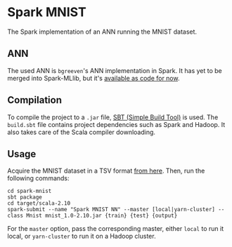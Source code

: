 # Spark MNIST

The Spark implementation of an ANN running the MNIST dataset.

## ANN

The used ANN is `bgreeven`'s ANN implementation in Spark. It has yet to be merged
into Spark-MLlib, but it's [available as code for now](https://github.com/apache/spark/pull/1290).

## Compilation

To compile the project to a `.jar` file, [SBT (Simple Build Tool)](http://www.scala-sbt.org/) is used.
The `build.sbt` file contains project dependencies such as Spark and Hadoop.
It also takes care of the Scala compiler downloading.

## Usage

Acquire the MNIST dataset in a TSV format [from here](https://github.com/AlpineNow/SparkML2/tree/master/data).
Then, run the following commands:

    cd spark-mnist
    sbt package
    cd target/scala-2.10
    spark-submit --name "Spark MNIST NN" --master [local|yarn-cluster] --class Mnist mnist_1.0-2.10.jar {train} {test} {output}

For the `master` option, pass the corresponding master, either `local` to run it local, or `yarn-cluster` to run it on a Hadoop cluster.
